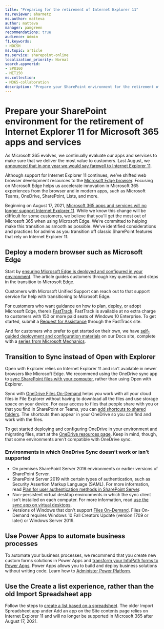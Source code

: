 ```yaml
---
title: "Preparing for the retirement of Internet Explorer 11"
ms.reviewer: aharmetz
ms.author: matteva
author: matteva
manager: pamgreen
recommendations: true
audience: Admin
f1.keywords:
- NOCSH
ms.topic: article
ms.service: sharepoint-online
localization_priority: Normal
search.appverid:
- SPO160
- MET150
ms.collection:  
- M365-collaboration
description: "Prepare your SharePoint environment for the retirement of Internet Explorer 11 for Microsoft 365 apps and services."
---
```

# Prepare your SharePoint environment for the retirement of Internet Explorer 11 for Microsoft 365 apps and services

As Microsoft 365 evolves, we continually evaluate our apps and services to make sure that we deliver the most value to customers. Last August, we
[announced that in one year we would say farewell to Internet Explorer 11](https://techcommunity.microsoft.com/t5/microsoft-365-blog/microsoft-365-apps-say-farewell-to-internet-explorer-11-and/ba-p/1591666).

Although support for Internet Explorer 11 continues, we’ve shifted web browser development resources to the
[Microsoft Edge browser](https://www.microsoft.com/edge/business). Focusing on Microsoft Edge helps us accelerate innovation in Microsoft 365 experiences from the browser and in modern apps, such as Microsoft Teams, OneDrive, SharePoint, Lists, and more.

Beginning on August 17, 2021, [Microsoft 365 apps and services will no longer support Internet Explorer 11](/lifecycle/announcements/internet-explorer-11-support-end-dates). While we know this change will be difficult for some customers, we believe that you'll get the most out of Microsoft 365 when using Microsoft Edge. We’re committed to helping make this transition as smooth as possible. We’ve identified considerations and practices for admins as you transition off classic SharePoint features that rely on Internet Explorer 11.

## Deploy a modern browser such as Microsoft Edge

Start by [ensuring Microsoft Edge is deployed and configured in your environment](/deployedge/deploy-edge-plan-deployment). The article guides customers through key questions and steps in the transition to Microsoft Edge.

Customers with Microsoft Unified Support can reach out to that support service for help with transitioning to Microsoft Edge.

For customers who want guidance on how to plan, deploy, or adopt Microsoft Edge, there’s [FastTrack](/fasttrack/products-and-capabilities#the-new-microsoft-edge). FastTrack is available at no extra charge to customers with 150 or more paid seats of Windows 10 Enterprise. To get started, submit a [Request for Assistance](/fasttrack/products-and-capabilities#the-new-microsoft-edge) through the FastTrack site.

And for customers who prefer to get started on their own, we have [self-guided deployment and configuration materials](/deployedge/) on our Docs site, complete with a [series from Microsoft Mechanics](https://www.youtube.com/playlist?list=PLXtHYVsvn_b-uXh1tMeYpT-0iD8tD3tFy).

## Transition to Sync instead of Open with Explorer

Open with Explorer relies on Internet Explorer 11 and isn’t available in newer browsers like Microsoft Edge. We recommend using the OneDrive sync app to [sync SharePoint files with your computer](https://support.microsoft.com/office/6de9ede8-5b6e-4503-80b2-6190f3354a88), rather than using Open with Explorer.

Sync with [OneDrive Files On-Demand](https://support.microsoft.com/office/0e6860d3-d9f3-4971-b321-7092438fb38e) helps you work with all your cloud files in File Explorer without having to download all the files and use storage space on your device. For easy access to files that people share with you or that you find in SharePoint or Teams, you can [add shortcuts to shared folders](https://support.microsoft.com/office/d66b1347-99b7-4470-9360-ffc048d35a33). The shortcuts then appear in your OneDrive so you can find and work with the files.

To get started deploying and configuring OneDrive in your environment and migrating files, start at the [OneDrive resources page](../../OneDrive/onedrive.yml). Keep in mind, though, that some environments aren’t compatible with OneDrive sync.

### Environments in which OneDrive Sync doesn’t work or isn’t supported

- On premises SharePoint Server 2016 environments or earlier versions of SharePoint Server.
- SharePoint Server 2019 with certain types of authentication, such as Security Assertion Markup Language (SAML). For more information, read [Plan for user authentication methods in SharePoint Server](/security-for-sharepoint-server/plan-user-authentication.md).
- Non-persistent virtual desktop environments in which the sync client isn’t installed on each computer. For more information, read [use the sync app on virtual desktops](../../OneDrive/sync-vdi-support.md).
- Versions of Windows that don't support [Files On-Demand](https://support.microsoft.com/office/0e6860d3-d9f3-4971-b321-7092438fb38e). Files On-Demand requires Windows 10 Fall Creators Update (version 1709 or later) or Windows Server 2019.

## Use Power Apps to automate business processes
  
To automate your business processes, we recommend that you create new custom forms solutions in Power Apps and [transform your InfoPath forms to Power Apps](/powerapps/maker/canvas-apps/transform-infopath). Power Apps allows you to build and deploy business solutions without writing code. Learn how to [Administer Power Platform](/power-platform/admin/admin-documentation).

## Use the Create a list experience, rather than the old Import Spreadsheet app

Follow the steps to [create a list based on a spreadsheet](https://support.microsoft.com/office/380cfeb5-6e14-438e-988a-c2b9bea574fa). The older Import Spreadsheet app under Add an app on the Site contents page relies on Internet Explorer 11 and will no longer be supported in Microsoft 365 after August 17, 2021.
